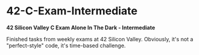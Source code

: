 # 42-C-Exam-Intermediate
**42 Silicon Valley C Exam Alone In The Dark - Intermediate**

Finished tasks from weekly exams at 42 Silicon Valley.
Obviously, it's not a "perfect-style" code, it's time-based challenge.
